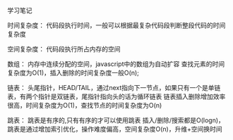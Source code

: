 学习笔记

时间复杂度：
    代码段执行时间，一般可以根据最复杂代码段判断整段代码的时间复杂度

空间复杂度：
    代码段执行所占内存的空间

数组：
    内存中连续分配的空间，javascript中的数组为自动扩容
    查找元素的时间复杂度为O(1)，插入删除的时间复杂度一般O(n);

链表：
    头尾指针，HEAD/TAIL，通过next指向下一节点，如果只有一个是单链表，有两个指针是双链表，尾指针指向头的话为循环链表
    链表插入删除增加效率很高，时间复杂度为O(1)，查找节点的时间复杂度为O(n)

跳表：
    跳表是有序的,只有有序的才可以使用跳表
    插入/删除/搜索都是O(logn)，跳表是通过增加索引优化，操作难度偏高，空间复杂度O(n)，升维+空间换时间
